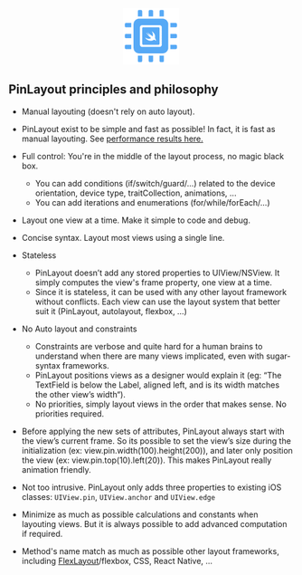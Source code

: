 <p align="center">
	<img src="pinlayout-logo-small.png" width=100/>
</p>

## PinLayout principles and philosophy

* Manual layouting (doesn't rely on auto layout).

* PinLayout exist to be simple and fast as possible! In fact, it is fast as manual layouting. See [performance results here.](https://github.com/layoutBox/PinLayout#pinlayouts-performance)

* Full control: You're in the middle of the layout process, no magic black box. 
	* You can add conditions (if/switch/guard/...) related to the device orientation, device type, traitCollection, animations, ...
	* You can add iterations and enumerations (for/while/forEach/...)

* Layout one view at a time. Make it simple to code and debug.

* Concise syntax. Layout most views using a single line. 

* Stateless
	* PinLayout doesn’t add any stored properties to UIView/NSView. It simply computes the view's frame property, one view at a time.
	* Since it is stateless, it can be used with any other layout framework without conflicts. 
Each view can use the layout system that better suit it  (PinLayout, autolayout, flexbox, …)

* No Auto layout and constraints
	* Constraints are verbose and quite hard for a human brains to understand when there are many views implicated, even with sugar-syntax frameworks.
	* PinLayout positions views as a designer would explain it (eg: “The TextField is below the Label, aligned left, and is its width matches the other view’s width“). 
	* No priorities, simply layout views in the order that makes sense. No priorities required.

* Before applying the new sets of attributes, PinLayout always start with the view’s current frame. So its possible to set the view’s size during the initialization (ex: view.pin.width(100).height(200)), and later only position the view (ex: view.pin.top(10).left(20)). This makes PinLayout really animation friendly.

* Not too intrusive. PinLayout only adds three properties to existing iOS classes: `UIView.pin`, `UIView.anchor` and `UIView.edge`	
* Minimize as much as possible calculations and constants when layouting views. But it is always possible to add advanced computation if required.

* Method's name match as much as possible other layout frameworks, including [FlexLayout](https://github.com/layoutBox/FlexLayout)/flexbox, CSS, React Native, …
